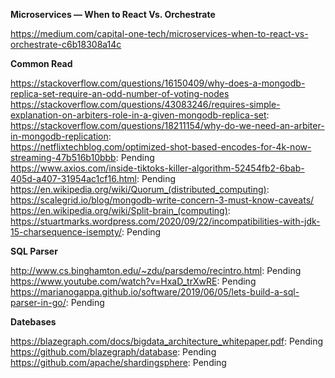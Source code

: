 **Microservices — When to React Vs. Orchestrate** 

https://medium.com/capital-one-tech/microservices-when-to-react-vs-orchestrate-c6b18308a14c

**Common Read**  

https://stackoverflow.com/questions/16150409/why-does-a-mongodb-replica-set-require-an-odd-number-of-voting-nodes
https://stackoverflow.com/questions/43083246/requires-simple-explanation-on-arbiters-role-in-a-given-mongodb-replica-set:  
https://stackoverflow.com/questions/18211154/why-do-we-need-an-arbiter-in-mongodb-replication:  
https://netflixtechblog.com/optimized-shot-based-encodes-for-4k-now-streaming-47b516b10bbb: Pending  
https://www.axios.com/inside-tiktoks-killer-algorithm-52454fb2-6bab-405d-a407-31954ac1cf16.html: Pending 
https://en.wikipedia.org/wiki/Quorum_(distributed_computing):  
https://scalegrid.io/blog/mongodb-write-concern-3-must-know-caveats/  
https://en.wikipedia.org/wiki/Split-brain_(computing):  
https://stuartmarks.wordpress.com/2020/09/22/incompatibilities-with-jdk-15-charsequence-isempty/: Pending  


**SQL Parser**  

http://www.cs.binghamton.edu/~zdu/parsdemo/recintro.html: Pending  
https://www.youtube.com/watch?v=HxaD_trXwRE: Pending  
https://marianogappa.github.io/software/2019/06/05/lets-build-a-sql-parser-in-go/: Pending  

**Datebases**  

https://blazegraph.com/docs/bigdata_architecture_whitepaper.pdf: Pending  
https://github.com/blazegraph/database: Pending  
https://github.com/apache/shardingsphere: Pending  
